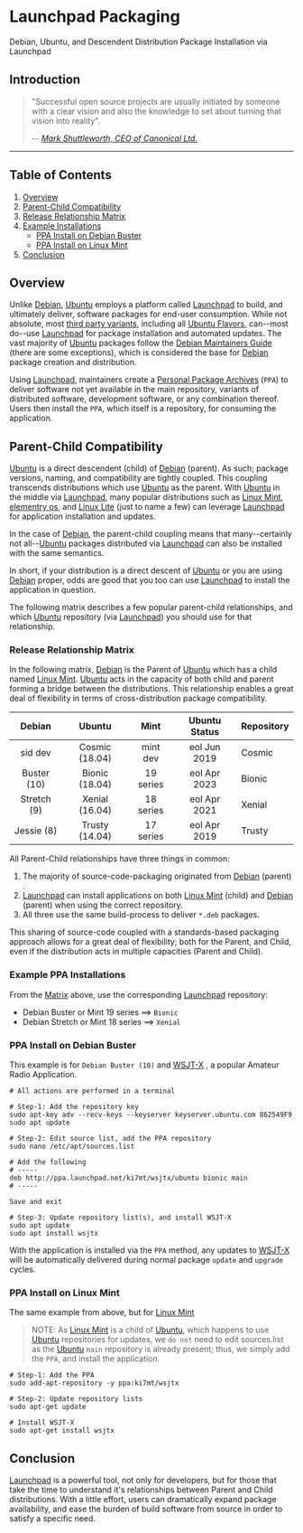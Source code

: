 # Launchpad Packaging

Debian, Ubuntu, and Descendent Distribution Package Installation via Launchpad

## Introduction

>"Successful open source projects are usually initiated by someone with a clear
>vision and also the knowledge to set about turning that vision into reality".
>
>-- *[Mark Shuttleworth, CEO of Canonical Ltd.][]*

----

## Table of Contents

1. [Overview](#overview)
1. [Parent-Child Compatibility](#parent-child-compatibility)
1. [Release Relationship Matrix](#release-relationship-matrix)
1. [Example Installations](#example-ppa-installations)
    - [PPA Install on Debian Buster](#ppa-install-on-debian-buster)
    - [PPA Install on Linux Mint](#ppa-install-on-linux-mint)
1. [Conclusion](#conclusion)

## Overview

Unlike [Debian][], [Ubuntu][] employs a platform called [Launchpad][] to build,
and ultimately deliver, software packages for end-user consumption. While not
absolute, most [third party variants][], including all [Ubuntu Flavors][],
can--most do--use [Launchpad][] for package installation and automated updates.
The vast majority of [Ubuntu][] packages follow the [Debian Maintainers Guide][]
(there are some exceptions), which is considered the base for [Debian][] package
creation and distribution.

Using [Launchpad][], maintainers create a [Personal Package Archives][] (`PPA`)
to deliver software not yet available in the main repository, variants of
distributed software, development software, or any combination thereof. Users
then install the `PPA`, which itself is a repository, for consuming the
application.

## Parent-Child Compatibility

[Ubuntu][] is a direct descendent (child) of [Debian][] (parent). As such; package
versions, naming, and compatibility are tightly coupled. This coupling transcends
distributions which use [Ubuntu][] as the parent. With [Ubuntu][] in the
middle via [Launchpad][], many popular distributions such as [Linux Mint][],
[elementry os][], and [Linux Lite][] (just to name a few) can leverage
[Launchpad][] for application installation and updates.

In the case of [Debian][], the parent-child coupling means that
many--certainly not all--[Ubuntu][] packages distributed via [Launchpad][] can
also be installed with the same semantics.

In short, if your distribution is a direct descent of [Ubuntu][] or you
are using [Debian][] proper, odds are good that you too can use [Launchpad][]
to install the application in question.

The following matrix describes a few popular parent-child relationships, and which
[Ubuntu][] repository (via [Launchpad][]) you should use for that relationship.

### Release Relationship Matrix

In the following matrix, [Debian][] is the Parent of [Ubuntu][] which has
a child named [Linux Mint][]. [Ubuntu][] acts in the capacity of both child and
parent forming a bridge between the distributions. This relationship enables
a great deal of flexibility in terms of cross-distribution package compatibility.

|   Debian       |    Ubuntu       | Mint        | Ubuntu Status |Repository
|:--------------:|:---------------:|:-----------:|:-------------:|:------------|
| sid dev        | Cosmic (18.04)  | mint dev    | eol Jun 2019  | Cosmic     |
| Buster (10)    | Bionic (18.04)  | 19 series   | eol Apr 2023  | Bionic      |
| Stretch (9)    | Xenial (16.04)  | 18 series   | eol Apr 2021  | Xenial      |
| Jessie (8)     | Trusty (14.04)  | 17 series   | eol Apr 2019  | Trusty      |

All Parent-Child relationships have three things in common:

1. The majority of source-code-packaging originated from [Debian][] (parent) .
1. [Launchpad][] can install applications on both [Linux Mint][] (child) and [Debian][] (parent) when using the correct repository.
1. All three use the same build-process to deliver `*.deb` packages.

This sharing of source-code coupled with a standards-based packaging approach allows for a great deal of flexibility; both for the Parent, and Child, even if the distribution acts in multiple capacities (Parent and Child).

### Example PPA Installations

From the [Matrix][] above, use the corresponding [Launchpad][] repository:

- Debian Buster or Mint 19 series ==> `Bionic`
- Debian Stretch or Mint 18 series ==> `Xenial`

### PPA Install on Debian Buster

This example is for `Debian Buster (10)` and [WSJT-X][] , a popular Amateur Radio
Application.

````shell
# All actions are performed in a terminal

# Step-1: Add the repository key
sudo apt-key adv --recv-keys --keyserver keyserver.ubuntu.com 862549F9
sudo apt update

# Step-2: Edit source list, add the PPA repository
sudo nano /etc/apt/sources.list

# Add the following
# -----
deb http://ppa.launchpad.net/ki7mt/wsjtx/ubuntu bionic main
# -----

Save and exit

# Step-3: Update repository list(s), and install WSJT-X
sudo apt update
sudo apt install wsjtx
````

With the application is installed via the `PPA` method, any updates to [WSJT-X][]
will be automatically delivered during normal package `update` and `upgrade`
cycles.


### PPA Install on Linux Mint

The same example from above, but for [Linux Mint][]

>NOTE: As [Linux Mint][] is a child of [Ubuntu][], which happens to use
>[Ubuntu][] repositories for updates, we `do not` need to edit
>sources.list as the [Ubuntu][] `main` repository is already present;
>thus, we simply add the `PPA`, and install the application.

````shell
# Step-1: Add the PPA
sudo add-apt-repository -y ppa:ki7mt/wsjtx

# Step-2: Update repository lists
sudo apt-get update

# Install WSJT-X
sudo apt-get install wsjtx
````

## Conclusion

[Launchpad][] is a powerful tool, not only for developers, but for those that take the time to understand it's relationships between Parent and Child
distributions. With a little effort, users can dramatically expand package
availability, and ease the burden of build software from source in order to satisfy a specific need.

[Mark Shuttleworth, CEO of Canonical Ltd.]: https://www.markshuttleworth.com/archives/date/2003/1
[Debian]: https://www.debian.org/ "debian, the universal operating system"
[Ubuntu]: https://www.debian.org/ "debian, the universal operating system"
[Launchpad]: https://launchpad.net/ "Ubuntu package management system"
[Ubuntu Flavors]: https://www.ubuntu.com/download/flavours "Variants of Ubuntu"
[third party variants]: https://en.wikipedia.org/wiki/List_of_Linux_distributions#Third-party_distributions
[Debian Maintainers Guide]: https://www.debian.org/doc/manuals/maint-guide/index.en.html
[Personal Package Archives]: https://help.ubuntu.com/community/PPA "what is a PPA"
[Linux Mint]: https://linuxmint.com
[elementry os]: http://elementary.io/
[Linux Lite]: https://www.linuxliteos.com/
[Matrix]: (#ubuntu-releases-and-parent-child-relationships)
[WSJT-X]: https://physics.princeton.edu/pulsar/k1jt/wsjtx.html
